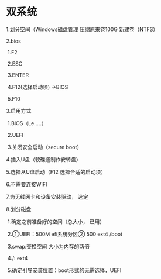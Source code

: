# 双系统

1.划分空间（Windows磁盘管理 压缩原来卷100G 新建卷（NTFS）

2.bios

​	1.F2

​	2.ESC

​	3.ENTER

​	4.F12(选择启动项) ->BIOS

​	5.F10

3.启用方式

​	1.BIOS（Le.....）

​	2.UEFI

​	3.关闭安全启动（secure boot）

4.插入U盘（软碟通制作安转盘）

5.选择从U盘启动（F12 选择合适的启动项）

6.不需要连接WIFI

7.为无线网卡和设备安装驱动， 选定

8.划分磁盘

​	1.确定之前准备好的空间（总大小， 已用）	

​	2.①UEFI：500M efi系统分区② 500 ext4 /boot

​	3.swap:交换空间 大小为内存的两倍

​	4./: ext4

​	5.确定引导安装位置：boot形式的无需选择，UEFI